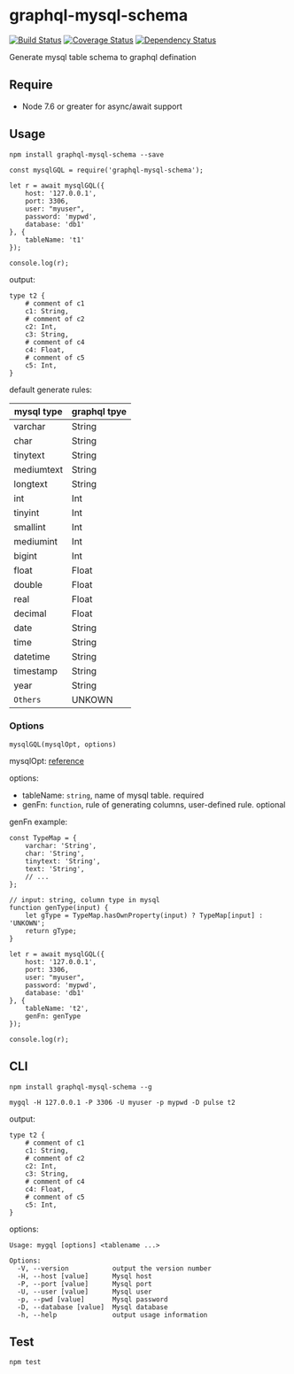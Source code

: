 # graphql-mysql-schema

[![Build Status](https://travis-ci.org/Dongss/graphql-mysql-schema.svg?branch=master)](https://travis-ci.org/Dongss/graphql-mysql-schema)
[![Coverage Status](https://coveralls.io/repos/github/Dongss/graphql-mysql-schema/badge.svg?branch=master)](https://coveralls.io/github/Dongss/graphql-mysql-schema?branch=master)
[![Dependency Status](https://dependencyci.com/github/Dongss/graphql-mysql-schema/badge)](https://dependencyci.com/github/Dongssgraphql-mysql-schema)

Generate mysql table schema to graphql defination

## Require

* Node 7.6 or greater for async/await support

## Usage

`npm install graphql-mysql-schema --save`

```
const mysqlGQL = require('graphql-mysql-schema');

let r = await mysqlGQL({
    host: '127.0.0.1',
    port: 3306,
    user: "myuser",
    password: 'mypwd',
    database: 'db1'
}, {
    tableName: 't1'
});

console.log(r);
```

output:

```
type t2 {
    # comment of c1
    c1: String,
    # comment of c2
    c2: Int,
    c3: String,
    # comment of c4
    c4: Float,
    # comment of c5
    c5: Int,
}
```
default generate rules:

| mysql type | graphql tpye |
| -- | -- |
| varchar | String |
| char | String |
| tinytext | String |
| mediumtext | String |
| longtext | String |
| int | Int |
| tinyint | Int |
| smallint | Int |
| mediumint | Int |
| bigint | Int |
| float | Float |
| double | Float |
| real | Float |
| decimal | Float |
| date | String |
| time | String |
| datetime | String |
| timestamp | String |
| year | String |
| `Others` | UNKOWN |

### Options

`mysqlGQL(mysqlOpt, options)`

mysqlOpt: [reference](https://github.com/mysqljs/mysql#connection-options)

options:

* tableName: `string`, name of mysql table. required
* genFn: `function`, rule of generating columns, user-defined rule. optional

genFn example:

```
const TypeMap = {
    varchar: 'String',
    char: 'String',
    tinytext: 'String',
    text: 'String',
    // ...
};

// input: string, column type in mysql
function genType(input) {
    let gType = TypeMap.hasOwnProperty(input) ? TypeMap[input] : 'UNKOWN';
    return gType;
}

let r = await mysqlGQL({
    host: '127.0.0.1',
    port: 3306,
    user: "myuser",
    password: 'mypwd',
    database: 'db1'
}, {
    tableName: 't2',
    genFn: genType
});

console.log(r);
```

## CLI

`npm install graphql-mysql-schema --g`

`mygql -H 127.0.0.1 -P 3306 -U myuser -p mypwd -D pulse t2`

output:

```
type t2 {
    # comment of c1
    c1: String,
    # comment of c2
    c2: Int,
    c3: String,
    # comment of c4
    c4: Float,
    # comment of c5
    c5: Int,
}
```

options:

```
Usage: mygql [options] <tablename ...>

Options:
  -V, --version           output the version number
  -H, --host [value]      Mysql host
  -P, --port [value]      Mysql port
  -U, --user [value]      Mysql user
  -p, --pwd [value]       Mysql password
  -D, --database [value]  Mysql database
  -h, --help              output usage information
```


## Test

`npm test`